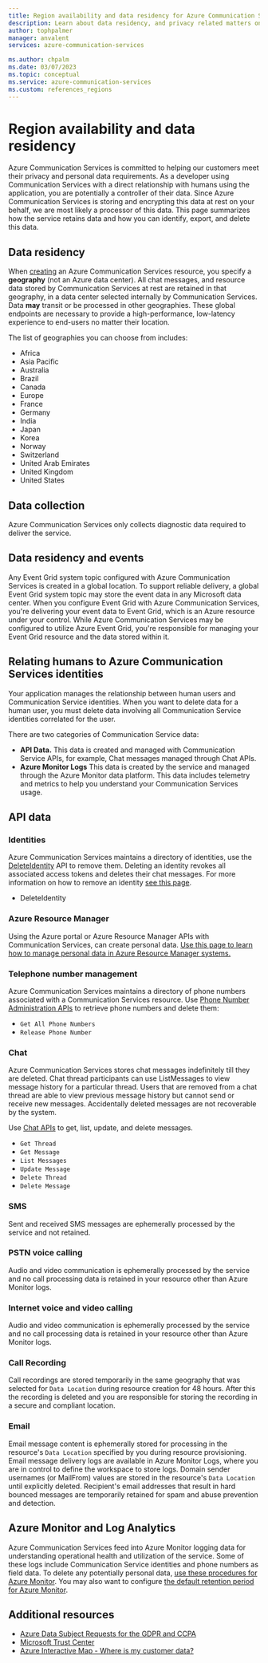 ```yaml
---
title: Region availability and data residency for Azure Communication Services
description: Learn about data residency, and privacy related matters on Azure Communication Services
author: tophpalmer
manager: anvalent
services: azure-communication-services

ms.author: chpalm
ms.date: 03/07/2023
ms.topic: conceptual
ms.service: azure-communication-services
ms.custom: references_regions
---
```


# Region availability and data residency

Azure Communication Services is committed to helping our customers meet their privacy and personal data requirements. As a developer using Communication Services with a direct relationship with humans using the application, you are potentially a controller of their data. Since Azure Communication Services is storing and encrypting this data at rest on your behalf, we are most likely a processor of this data. This page summarizes how the service retains data and how you can identify, export, and delete this data.

## Data residency

When [creating](../quickstarts/create-communication-resource.md) an Azure Communication Services resource, you specify a **geography** (not an Azure data center). All chat messages, and resource data stored by Communication Services at rest are retained in that geography, in a data center selected internally by Communication Services. Data **may** transit or be processed in other geographies. These global endpoints are necessary to provide a high-performance, low-latency experience to end-users no matter their location.

The list of geographies you can choose from includes:
- Africa
- Asia Pacific
- Australia
- Brazil
- Canada
- Europe
- France
- Germany
- India
- Japan
- Korea
- Norway
- Switzerland
- United Arab Emirates
- United Kingdom
- United States

## Data collection

Azure Communication Services only collects diagnostic data required to deliver the service. 

## Data residency and events

Any Event Grid system topic configured with Azure Communication Services is created in a global location. To support reliable delivery, a global Event Grid system topic may store the event data in any Microsoft data center. When you configure Event Grid with Azure Communication Services, you're delivering your event data to Event Grid, which is an Azure resource under your control. While Azure Communication Services may be configured to utilize Azure Event Grid, you're responsible for managing your Event Grid resource and the data stored within it.

## Relating humans to Azure Communication Services identities

Your application manages the relationship between human users and Communication Service identities. When you want to delete data for a human user, you must delete data involving all Communication Service identities correlated for the user.

There are two categories of Communication Service data:
- **API Data.** This data is created and managed with Communication Service APIs, for example, Chat messages managed through Chat APIs.
- **Azure Monitor Logs** This data is created by the service and managed through the Azure Monitor data platform. This data includes telemetry and metrics to help you understand your Communication Services usage.

## API data

### Identities

Azure Communication Services maintains a directory of identities, use the [DeleteIdentity](/rest/api/communication/communication-identity/delete?tabs=HTTP) API to remove them. Deleting an identity revokes all associated access tokens and deletes their chat messages. For more information on how to remove an identity [see this page](../quickstarts/identity/access-tokens.md).

- DeleteIdentity

### Azure Resource Manager

Using the Azure portal or Azure Resource Manager APIs with Communication Services, can create personal data. [Use this page to learn how to manage personal data in Azure Resource Manager systems.](../../azure-resource-manager/management/resource-manager-personal-data.md)

### Telephone number management

Azure Communication Services maintains a directory of phone numbers associated with a Communication Services resource. Use [Phone Number Administration APIs](/rest/api/communication/phonenumbers) to retrieve phone numbers and delete them:

- `Get All Phone Numbers`
- `Release Phone Number`

### Chat

Azure Communication Services stores chat messages indefinitely till they are deleted. Chat thread participants can use ListMessages to view message history for a particular thread. Users that are removed from a chat thread are able to view previous message history but cannot send or receive new messages. Accidentally deleted messages are not recoverable by the system.

Use [Chat APIs](/rest/api/communication/chat/chatthread) to get, list, update, and delete messages.

- `Get Thread`
- `Get Message`
- `List Messages`
- `Update Message`
- `Delete Thread`
- `Delete Message`

### SMS

Sent and received SMS messages are ephemerally processed by the service and not retained.

### PSTN voice calling

Audio and video communication is ephemerally processed by the service and no call processing data is retained in your resource other than Azure Monitor logs.

### Internet voice and video calling

Audio and video communication is ephemerally processed by the service and no call processing data is retained in your resource other than Azure Monitor logs.

### Call Recording

Call recordings are stored temporarily in the same geography that was selected for ```Data Location``` during resource creation for 48 hours. After this the recording is deleted and you are responsible for storing the recording in a secure and compliant location.

### Email
Email message content is ephemerally stored for processing in the resource's ```Data Location``` specified by you during resource provisioning. Email message delivery logs are available in Azure Monitor Logs, where you are in control to define the workspace to store logs. Domain sender usernames (or MailFrom) values are stored in the resource's ```Data Location``` until explicitly deleted. Recipient's email addresses that result in hard bounced messages are temporarily retained for spam and abuse prevention and detection.

## Azure Monitor and Log Analytics

Azure Communication Services feed into Azure Monitor logging data for understanding operational health and utilization of the service. Some of these logs include Communication Service identities and phone numbers as field data. To delete any potentially personal data, [use these procedures for Azure Monitor](../../azure-monitor/logs/personal-data-mgmt.md). You may also want to configure [the default retention period for Azure Monitor](../../azure-monitor/logs/data-retention-archive.md).

## Additional resources

- [Azure Data Subject Requests for the GDPR and CCPA](/microsoft-365/compliance/gdpr-dsr-azure)
- [Microsoft Trust Center](https://www.microsoft.com/trust-center/privacy/data-location)
- [Azure Interactive Map - Where is my customer data?](https://infrastructuremap.microsoft.com/)
